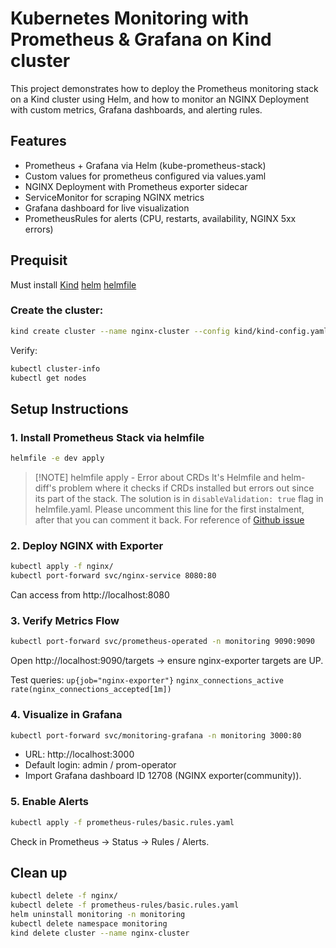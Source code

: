# Kubernetes Monitoring with Prometheus & Grafana on Kind cluster

This project demonstrates how to deploy the Prometheus monitoring stack on a Kind cluster using Helm, and how to monitor an NGINX Deployment with custom metrics, Grafana dashboards, and alerting rules.

## Features

- Prometheus + Grafana via Helm (kube-prometheus-stack)
- Custom values for prometheus configured via values.yaml
- NGINX Deployment with Prometheus exporter sidecar
- ServiceMonitor for scraping NGINX metrics
- Grafana dashboard for live visualization
- PrometheusRules for alerts (CPU, restarts, availability, NGINX 5xx errors)

## Prequisit

Must install [Kind](https://kind.sigs.k8s.io/docs/user/quick-start/) [helm](https://helm.sh/docs/intro/install/) [helmfile](https://github.com/helmfile/helmfile)

### Create the cluster:

```bash
kind create cluster --name nginx-cluster --config kind/kind-config.yaml
```

Verify:

``` bash
kubectl cluster-info
kubectl get nodes
```

## Setup Instructions

### 1. Install Prometheus Stack via helmfile

```bash
helmfile -e dev apply
```

> [!NOTE] helmfile apply - Error about CRDs
> It's Helmfile and helm-diff's problem where it checks if CRDs installed but errors out since its part of the stack. The solution is in `disableValidation: true` flag in helmfile.yaml. Please uncomment this line for the first instalment, after that you can comment it back. For reference of [Github issue](https://github.com/roboll/helmfile/issues/1353)

### 2. Deploy NGINX with Exporter

```bash
kubectl apply -f nginx/
kubectl port-forward svc/nginx-service 8080:80
```

Can access from http://localhost:8080

### 3. Verify Metrics Flow

```bash
kubectl port-forward svc/prometheus-operated -n monitoring 9090:9090
```

Open http://localhost:9090/targets → ensure nginx-exporter targets are UP.

Test queries:
`up{job="nginx-exporter"}`
`nginx_connections_active`
`rate(nginx_connections_accepted[1m])`

### 4. Visualize in Grafana

```bash
kubectl port-forward svc/monitoring-grafana -n monitoring 3000:80 
```

- URL: http://localhost:3000
- Default login: admin / prom-operator
- Import Grafana dashboard ID 12708 (NGINX exporter(community)).

### 5. Enable Alerts

``` bash
kubectl apply -f prometheus-rules/basic.rules.yaml
```
Check in Prometheus → Status → Rules / Alerts.


## Clean up

``` bash
kubectl delete -f nginx/
kubectl delete -f prometheus-rules/basic.rules.yaml
helm uninstall monitoring -n monitoring
kubectl delete namespace monitoring
kind delete cluster --name nginx-cluster
```